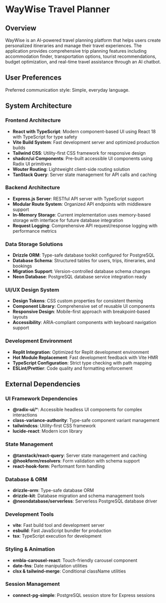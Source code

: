 # WayWise Travel Planner

## Overview

WayWise is an AI-powered travel planning platform that helps users create personalized itineraries and manage their travel experiences. The application provides comprehensive trip planning features including accommodation finder, transportation options, tourist recommendations, budget optimization, and real-time travel assistance through an AI chatbot.

## User Preferences

Preferred communication style: Simple, everyday language.

## System Architecture

### Frontend Architecture
- **React with TypeScript**: Modern component-based UI using React 18 with TypeScript for type safety
- **Vite Build System**: Fast development server and optimized production builds
- **Tailwind CSS**: Utility-first CSS framework for responsive design
- **shadcn/ui Components**: Pre-built accessible UI components using Radix UI primitives
- **Wouter Routing**: Lightweight client-side routing solution
- **TanStack Query**: Server state management for API calls and caching

### Backend Architecture
- **Express.js Server**: RESTful API server with TypeScript support
- **Modular Route System**: Organized API endpoints with middleware support
- **In-Memory Storage**: Current implementation uses memory-based storage with interface for future database integration
- **Request Logging**: Comprehensive API request/response logging with performance metrics

### Data Storage Solutions
- **Drizzle ORM**: Type-safe database toolkit configured for PostgreSQL
- **Database Schema**: Structured tables for users, trips, itineraries, and bookings
- **Migration Support**: Version-controlled database schema changes
- **Neon Database**: PostgreSQL database service integration ready

### UI/UX Design System
- **Design Tokens**: CSS custom properties for consistent theming
- **Component Library**: Comprehensive set of reusable UI components
- **Responsive Design**: Mobile-first approach with breakpoint-based layouts
- **Accessibility**: ARIA-compliant components with keyboard navigation support

### Development Environment
- **Replit Integration**: Optimized for Replit development environment
- **Hot Module Replacement**: Fast development feedback with Vite HMR
- **TypeScript Configuration**: Strict type checking with path mapping
- **ESLint/Prettier**: Code quality and formatting enforcement

## External Dependencies

### UI Framework Dependencies
- **@radix-ui/***: Accessible headless UI components for complex interactions
- **class-variance-authority**: Type-safe component variant management
- **tailwindcss**: Utility-first CSS framework
- **lucide-react**: Modern icon library

### State Management
- **@tanstack/react-query**: Server state management and caching
- **@hookform/resolvers**: Form validation with schema support
- **react-hook-form**: Performant form handling

### Database & ORM
- **drizzle-orm**: Type-safe database ORM
- **drizzle-kit**: Database migration and schema management tools
- **@neondatabase/serverless**: Serverless PostgreSQL database driver

### Development Tools
- **vite**: Fast build tool and development server
- **esbuild**: Fast JavaScript bundler for production
- **tsx**: TypeScript execution for development

### Styling & Animation
- **embla-carousel-react**: Touch-friendly carousel component
- **date-fns**: Date manipulation utilities
- **clsx & tailwind-merge**: Conditional className utilities

### Session Management
- **connect-pg-simple**: PostgreSQL session store for Express sessions